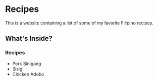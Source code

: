 # Recipes
This is a website containing a list of some of my favorite Filipino recipes.
## What's Inside?
### Recipes
- Pork Sinigang
- Sisig
- Chicken Adobo
